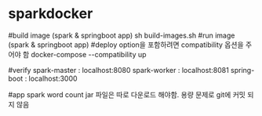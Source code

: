 # sparkdocker

#build image (spark & springboot app)
sh build-images.sh
#run image (spark & springboot app)
#deploy option을 포함하려면 compatibility 옵션을 주어야 함
docker-compose --compatibility up

#verify
spark-master : localhost:8080
spark-worker : localhost:8081
spring-boot : localhost:3000

#app
spark word count jar 파일은 따로 다운로드 해야함.
용량 문제로 git에 커밋 되지 않음
